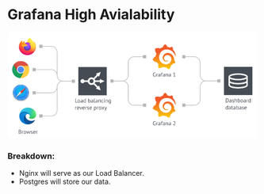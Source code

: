 # Grafana High Avialability

![Architecture](./images/grafana-high-availability.png)

### Breakdown:
- Nginx will serve as our Load Balancer.
- Postgres will store our data.